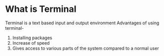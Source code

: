 # What is Terminal
Terminal is a text based input and output environment
Advantages of using terminal-
1. Installing packages
2. Increase of speed
3. Gives access to various parts of the system compared to a normal user
